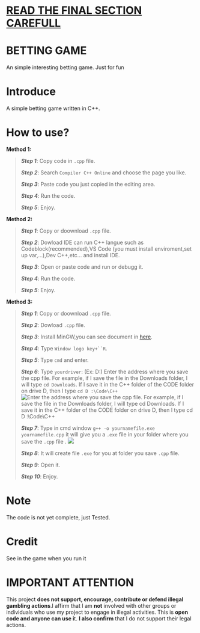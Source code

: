  # [READ THE FINAL SECTION CAREFULL](https://github.com/VoKhoi2208/tx?tab=readme-ov-file#important-attention) #
# BETTING GAME
An simple interesting betting game. Just for fun

# Introduce #
A simple betting game written in C++.

# How to use? #
   **Method 1:**
  >**_Step 1_**: Copy code in `.cpp` file.  
  >
  >**_Step 2_**: Search `Compiler C++ Online` and choose the page you like.
  >
  >**_Step 3_**: Paste code you just copied in the editing area.
  >
  >**_Step 4_**: Run the code.
  >
  >**_Step 5_**: Enjoy.

**Method 2:**
  >**_Step 1_**: Copy or doownload `.cpp` file.  
  >
  >**_Step 2_**: Dowload IDE can run C++ langue such as Codeblock(recommended),VS Code (you must install enviroment,set up var,...),Dev C++,etc... and install IDE.
  >
  >**_Step 3_**: Open or paste code and run or debugg it.
  >
  >**_Step 4_**: Run the code.
  >
  >**_Step 5_**: Enjoy.

  **Method 3:**
  >**_Step 1_**: Copy or doownload `.cpp` file.  
  >
  >**_Step 2_**: Dowload `.cpp` file.
  >
  >**_Step 3_**: Install MinGW,you can see document in [here](https://docs.epics-controls.org/en/latest/getting-started/installation-windows-msys2.html).
  >
  >**_Step 4_**: Type `Window logo key+``R`.
  >
  >**_Step 5_**: Type `cmd` and enter.
  >
  >**_Step 6_**: Type `yourdriver`: (Ex: D:) Enter the address where you save the cpp file. For example, if I save the file in the Downloads folder, I will type `cd Downloads`. If I save it in the C++ folder of the CODE folder on drive D, then I type `cd D :\Code\C++` ![Enter the address where you save the cpp file. For example, if I save the file in the Downloads folder, I will type `cd Downloads`. If I save it in the C++ folder of the CODE folder on drive D, then I type `cd D :\Code\C++`](https://media.discordapp.net/attachments/1060205329025081464/1224004909511479399/image.png?ex=661bea67&is=66097567&hm=0b4382669e3bbe8f0a4c5e92b1f96d167870cba4654aaf0996f58baaa24c8e32&=&format=webp&quality=lossless&width=794&height=417)
  >
  >**_Step 7_**: Type in cmd window `g++ -o yournamefile.exe yournamefile.cpp` it will give you a `.exe` file in your folder where you save the `.cpp` file . ![](https://media.discordapp.net/attachments/1059815660210884648/1224006716572700793/image.png?ex=661bec16&is=66097716&hm=42692daf976ec56bb0a9f38e0492080542e7cfe0fe981c67052a581c4225a29a&=&format=webp&quality=lossless&width=804&height=417)
  >
>**_Step 8_**: It will create file `.exe` for you at folder you save `.cpp` file.
>
>**_Step 9_**: Open it.
>
>**_Step 10_**: Enjoy.
  
# Note #
The code is not yet complete, just Tested.

# Credit # 
See in the game when you run it

# IMPORTANT ATTENTION #
This project **does not support, encourage, contribute or defend illegal gambling actions**.I affirm that I am **not** involved with other groups or individuals who use my project to engage in illegal activities. This is **open code and anyone can use i**t. **I also confirm** that I do not support their legal actions.




